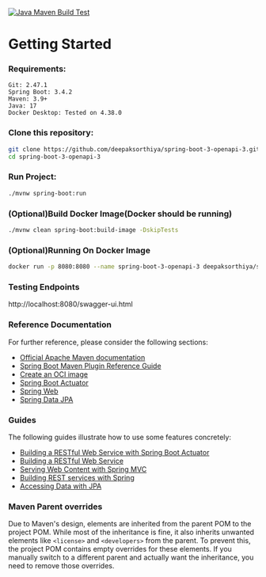 [![Java Maven Build Test](https://github.com/deepaksorthiya/spring-boot-3-openapi-3/actions/workflows/maven-build.yml/badge.svg)](https://github.com/deepaksorthiya/spring-boot-3-openapi-3/actions/workflows/maven-build.yml)

# Getting Started

### Requirements:

```
Git: 2.47.1
Spring Boot: 3.4.2
Maven: 3.9+
Java: 17
Docker Desktop: Tested on 4.38.0
```

### Clone this repository:

```bash
git clone https://github.com/deepaksorthiya/spring-boot-3-openapi-3.git
cd spring-boot-3-openapi-3
```

### Run Project:

```bash
./mvnw spring-boot:run
```

### (Optional)Build Docker Image(Docker should be running)

```bash
./mvnw clean spring-boot:build-image -DskipTests
```

### (Optional)Running On Docker Image

```bash
docker run -p 8080:8080 --name spring-boot-3-openapi-3 deepaksorthiya/spring-boot-3-openapi-3:0.0.1-SNAPSHOT
```

### Testing Endpoints

http://localhost:8080/swagger-ui.html

### Reference Documentation

For further reference, please consider the following sections:

* [Official Apache Maven documentation](https://maven.apache.org/guides/index.html)
* [Spring Boot Maven Plugin Reference Guide](https://docs.spring.io/spring-boot/3.4.0/maven-plugin)
* [Create an OCI image](https://docs.spring.io/spring-boot/3.4.0/maven-plugin/build-image.html)
* [Spring Boot Actuator](https://docs.spring.io/spring-boot/3.4.0/reference/actuator/index.html)
* [Spring Web](https://docs.spring.io/spring-boot/3.4.0/reference/web/servlet.html)
* [Spring Data JPA](https://docs.spring.io/spring-boot/3.4.0/reference/data/sql.html#data.sql.jpa-and-spring-data)

### Guides

The following guides illustrate how to use some features concretely:

* [Building a RESTful Web Service with Spring Boot Actuator](https://spring.io/guides/gs/actuator-service/)
* [Building a RESTful Web Service](https://spring.io/guides/gs/rest-service/)
* [Serving Web Content with Spring MVC](https://spring.io/guides/gs/serving-web-content/)
* [Building REST services with Spring](https://spring.io/guides/tutorials/rest/)
* [Accessing Data with JPA](https://spring.io/guides/gs/accessing-data-jpa/)

### Maven Parent overrides

Due to Maven's design, elements are inherited from the parent POM to the project POM.
While most of the inheritance is fine, it also inherits unwanted elements like `<license>` and `<developers>` from the
parent.
To prevent this, the project POM contains empty overrides for these elements.
If you manually switch to a different parent and actually want the inheritance, you need to remove those overrides.
